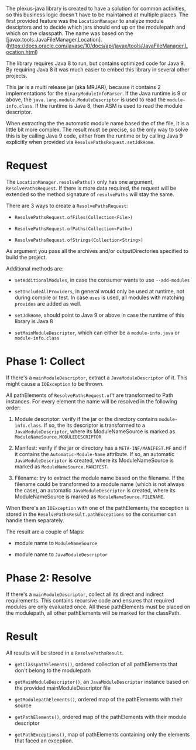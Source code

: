 The plexus-java library is created to have a solution for common activities, so this business logic doesn't have to be maintained at multiple places. The first provided feature was the `LocationManager` to analyze module desciptors and to decide which jars should end up on the modulepath and which on the classpath. The name was based on the [javax.tools.JavaFileManager.Location]. (https://docs.oracle.com/javase/10/docs/api/javax/tools/JavaFileManager.Location.html)

The library requires Java 8 to run, but contains optimized code for Java 9. By requiring Java 8 it was much easier to embed this library in several other projects.

This jar is a multi release jar (aka MRJAR), because it contains 2 implementations for the `BinaryModuleInfoParser`. If the Java runtime is 9 or above, the `java.lang.module.ModuleDescriptor` is used to read the `module-info.class`. If the runtime is Java 8, then ASM is used to read the module descriptor.

When extracting the the automatic module name based the of the file, it is a little bit more complex. The result must be precise, so the only way to solve this is by calling Java 9 code, either from the runtime or by calling Java 9 explicitly when provided via `ResolvePathsRequest.setJdkHome`.

# Request

The `LocationManager.resolvePaths()` only has one argument, `ResolvePathsRequest`. If there is more data required, the request will be extended so the method signature of `resolvePaths` will stay the same.

There are 3 ways to create a `ResolvePathsRequest`:

- `ResolvePathsRequest.ofFiles(Collection<File>)`

- `ResolvePathsRequest.ofPaths(Collection<Path>)`

- `ResolvePathsRequest.ofStrings(Collection<String>)`

As argument you pass all the archives and/or outputDirectories specified to build the project.

Additional methods are:

- `setAdditionalModules`, in case the consumer wants to use `--add-modules`

- `setIncludeAllProviders`, in general would only be used at runtime, not during compile or test. In case `uses` is used, all modules with matching `provides` are added as well.

- `setJdkHome`, should point to Java 9 or above in case the runtime of this library is Java 8

- `setMainModuleDescriptor`, which can either be a `module-info.java` or `module-info.class`

# Phase 1: Collect

If there's a `mainModuleDescriptor`, extract a `JavaModuleDescriptor` of it. This might cause a `IOException` to be thrown.

All pathElements of `ResolvePathsRequest.ofT` are transformed to Path instances. For every element the name will be resolved in the following order:

1. Module descriptor: verify if the jar or the directory contains `module-info.class`. If so, the its descriptor is transformed to a `JavaModuleDescriptor`, where its ModuleNameSource is marked as `ModuleNameSource.MODULEDESCRIPTOR`

2. Manifest: verify if the jar or directory has a `META-INF/MANIFEST.MF` and if it contains the `Automatic-Module-Name` attribute. If so, an automatic `JavaModuleDescriptor` is created, where its ModuleNameSource is marked as `ModuleNameSource.MANIFEST`.

3. Filename: try to extract the module name based on the filename. If the filename could be transformed to a module name (which is not always the case), an automatic `JavaModuleDescriptor` is created, where its ModuleNameSource is marked as `ModuleNameSource.FILENAME`.

When there's an `IOException` with one of the pathElements, the exception is stored in the `ResolvePathsResult.pathExceptions` so the consumer can handle them separately.

The result are a couple of Maps:

* module name to `ModuleNameSource`

* module name to `JavaModuleDescriptor`

# Phase 2: Resolve

If there's a `mainModuleDescriptor`, collect all its direct and indirect requirements.
This contains recursive code and ensures that required modules are only evaluated once.
All these pathElements must be placed on the modulepath, all other pathElements will be marked for the classPath.

# Result

All results will be stored in a `ResolvePathsResult`.

- `getClasspathElements()`, ordered collection of all pathElements that don't belong to the modulepath

- `getMainModuleDescriptor()`, an `JavaModuleDescriptor` instance based on the provided mainModuleDescriptor file

- `getModulepathElements()`, ordered map of the pathElements with their source

- `getPathElements()`, ordered map of the pathElements with their module descriptor

- `getPathExceptions()`, map of pathElements containing only the elements that faced an exception.

